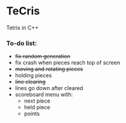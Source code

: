 # TeCris
Tetris in C++

### To-do list:
+ ~~fix random generation~~
+ fix crash when pieces reach top of screen
+ ~~moving and rotating pieces~~
+ holding pieces
+ ~~line clearing~~
+ lines go down after cleared
+ scoreboard menu with: 
    + next piece
    + held piece
    + points
